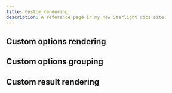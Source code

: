 ```yaml
---
title: Custom rendering
description: A reference page in my new Starlight docs site.
---
```


## Custom options rendering

## Custom options grouping

## Custom result rendering


